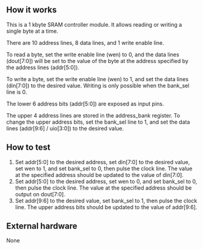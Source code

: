 <!---

This file is used to generate your project datasheet. Please fill in the information below and delete any unused
sections.

You can also include images in this folder and reference them in the markdown. Each image must be less than
512 kb in size, and the combined size of all images must be less than 1 MB.
-->

## How it works

This is a 1 kbyte SRAM controller module. It allows reading or writing a single byte at a time. 

There are 10 address lines, 8 data lines, and 1 write enable line. 

To read a byte, set the write enable line (wen) to 0, and the data lines (dout[7:0]) will be set to the value of the byte at the address specified by the address lines (addr[5:0]).

To write a byte, set the write enable line (wen) to 1, and set the data lines (din[7:0]) to the desired value. Writing is only possible
when the bank_sel line is 0.

The lower 6 address bits (addr[5:0]) are exposed as input pins. 

The upper 4 address lines are stored in the address_bank register. To change the upper address bits, set the bank_sel line to 1, and set the data lines (addr[9:6] / uio[3:0]) to the desired value.

## How to test

1. Set addr[5:0] to the desired address, set din[7:0] to the desired value, set wen to 1, and set bank_sel to 0, then pulse the clock line. The value at the specified address should be updated to the value of din[7:0].
2. Set addr[5:0] to the desired address, set wen to 0, and set bank_sel to 0, then pulse the clock line. The value at the specified address should be output on dout[7:0].
3. Set addr[9:6] to the desired value, set bank_sel to 1, then pulse the clock line. The upper address bits should be updated to the value of addr[9:6].

## External hardware

None
